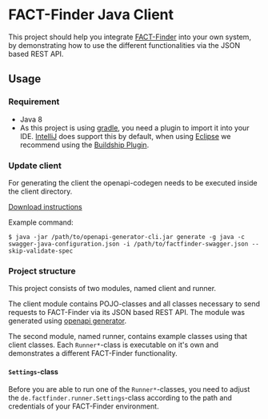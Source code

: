 # FACT-Finder Java Client

This project should help you integrate
[FACT-Finder](http://www.fact-finder.com/) into your own system, by
demonstrating how to use the different functionalities via the JSON based REST
API.

## Usage

### Requirement

- Java 8
- As this project is using [gradle](https://gradle.org/), you need a plugin to
  import it into your IDE. [IntelliJ](https://www.jetbrains.com/idea/) does
  support this by default, when using [Eclipse](https://eclipse.org/) we
  recommend using the [Buildship
  Plugin](http://marketplace.eclipse.org/content/buildship-gradle-integration).

### Update client

For generating the client the openapi-codegen needs to be executed inside the
client directory.

[Download instructions](https://github.com/OpenAPITools/openapi-generator)

Example command:

```
$ java -jar /path/to/openapi-generator-cli.jar generate -g java -c
swagger-java-configuration.json -i /path/to/factfinder-swagger.json --skip-validate-spec
```

### Project structure

This project consists of two modules, named client and runner.

The client module contains POJO-classes and all classes necessary to send
requests to FACT-Finder via its JSON based REST API. The module was generated
using [openapi generator](https://github.com/OpenAPITools/openapi-generator).

The second module, named runner, contains example classes using that client
classes. Each `Runner*`-class is executable on it's own and demonstrates a
different FACT-Finder functionality.

#### `Settings`-class

Before you are able to run one of the `Runner*`-classes, you need to adjust the
`de.factfinder.runner.Settings`-class according to the path and credentials of
your FACT-Finder environment.
